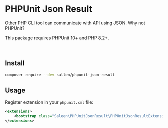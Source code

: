 # PHPUnit Json Result 

Other PHP CLI tool can communicate with API using JSON. Why not PHPUnit?

This package requires PHPUnit 10+ and PHP 8.2+.

<br>

## Install

```bash
composer require --dev sallen/phpunit-json-result
```

## Usage

Register extension in your `phpunit.xml` file:

```xml
<extensions>
    <bootstrap class="Saleen\PHPUnitJsonResult\PHPUnitJsonResultExtension" />
</extensions>
```
